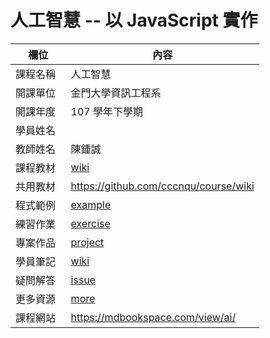 # 人工智慧 -- 以 JavaScript 實作

欄位       |  內容
----------|----------------------------
課程名稱   | 人工智慧
開課單位   | 金門大學資訊工程系
開課年度   | 107 學年下學期
學員姓名   | 
教師姓名   | 陳鍾誠
課程教材   | [wiki](https://github.com/cccnqu/ai107b/wiki)
共用教材   | https://github.com/cccnqu/course/wiki
程式範例   | [example](example)
練習作業   | [exercise](exercise)
專案作品   | [project](project)
學員筆記   | [wiki](../../wiki)
疑問解答   | [issue](https://github.com/cccnqu/ai107b/issues)
更多資源   | [more](more)
課程網站   | https://mdbookspace.com/view/ai/

